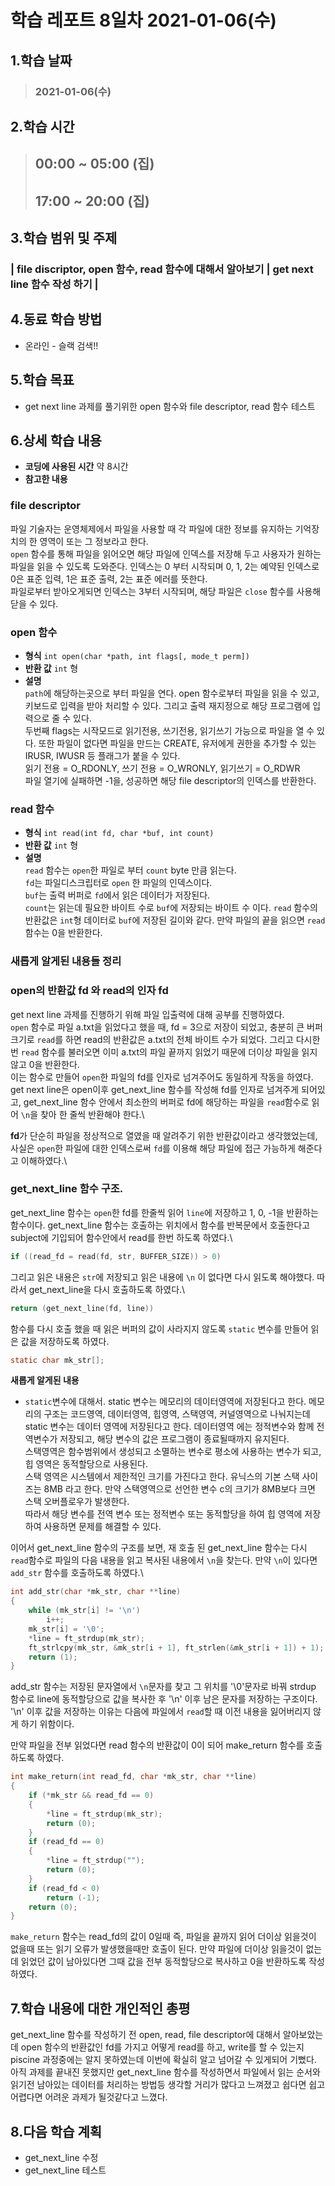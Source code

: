 # 학습 레포트 8일차 2021-01-06(수)
## 1.학습 날짜
> ### 2021-01-06(수)
## 2.학습 시간
> ## 00:00 ~ 05:00 (집)
> ## 17:00 ~ 20:00 (집)
## 3.학습 범위 및 주제
### | file discriptor, open 함수, read 함수에 대해서 알아보기 | get next line 함수 작성 하기 |
## 4.동료 학습 방법
- 온라인 - 슬랙 검색!!
## 5.학습 목표
- get next line 과제를 풀기위한 open 함수와 file descriptor, read 함수 테스트
## 6.상세 학습 내용
- **코딩에 사용된 시간** 약 8시간
- **참고한 내용**

### file descriptor
파일 기술자는 운영체제에서 파일을 사용할 때 각 파일에 대한 정보를 유지하는 기억장치의 한 영역이 또는 그 정보라고 한다.\
`open` 함수를 통해 파일을 읽어오면 해당 파일에 인덱스를 저장해 두고 사용자가 원하는 파일을 읽을 수 있도록 도와준다. 인덱스는 0 부터 시작되며 0, 1, 2는 예약된 인덱스로 0은 표준 입력, 1은 표준 출력, 2는 표준 에러를 뜻한다.\
파일로부터 받아오게되면 인덱스는 3부터 시작되며, 해당 파일은 `close` 함수를 사용해 닫을 수 있다.

### open 함수
- **형식** `int open(char *path, int flags[, mode_t perm])`
- **반환 값** `int` 형
- **설명**\
`path`에 해당하는곳으로 부터 파일을 연다.
open 함수로부터 파일을 읽을 수 있고, 키보드로 입력을 받아 처리할 수 있다. 그리고 출력 재지정으로 해당 프로그램에 입력으로 줄 수 있다.\
두번째 flags는 시작모드로 읽기전용, 쓰기전용, 읽기쓰기 가능으로 파일을 열 수 있다. 또한 파일이 없다면 파일을 만드는 CREATE, 유저에게 권한을 추가할 수 있는 IRUSR, IWUSR 등 플래그가 붙을 수 있다.\
읽기 전용 = O_RDONLY, 쓰기 전용 = O_WRONLY, 읽기쓰기 = O_RDWR\
파일 열기에 실패하면 -1을, 성공하면 해당 file descriptor의 인덱스를 반환한다.

### read 함수
- **형식** `int read(int fd, char *buf, int count)`
- **반환 값** `int` 형
- **설명**\
`read` 함수는 `open`한 파일로 부터 `count` byte 만큼 읽는다.\
`fd`는 파일디스크립터로 `open` 한 파일의 인덱스이다.\
`buf`는 출력 버퍼로 `fd`에서 읽은 데이터가 저장된다.\
`count`는 읽는데 필요한 바이트 수로 `buf`에 저장되는 바이트 수 이다.
`read` 함수의 반환값은 `int`형 데이터로 `buf`에 저장된 길이와 같다.
만약 파일의 끝을 읽으면 `read` 함수는 0을 반환한다.

### 새롭게 알게된 내용들 정리
### open의 반환값 fd 와 read의 인자 fd
get next line 과제를 진행하기 위해 파일 입출력에 대해 공부를 진행하였다.\
`open` 함수로 파일 a.txt을 읽었다고 했을 때, fd = 3으로 저장이 되었고, 충분히 큰 버퍼크기로 `read`를 하면 read의 반환값은 a.txt의 전체 바이트 수가 되었다. 그리고 다시한번 `read` 함수를 불러오면 이미 a.txt의 파일 끝까지 읽었기 때문에 더이상 파일을 읽지 않고 0을 반환한다.\
이는 함수로 만들어 `open`한 파일의 fd를 인자로 넘겨주어도 동일하게 작동을 하였다.\
get next line은 open이후 get_next_line 함수를 작성해 fd를 인자로 넘겨주게 되어있고, get_next_line 함수 안에서 최소한의 버퍼로 fd에 해당하는 파일을 `read`함수로 읽어 `\n`을 찾아 한 줄씩 반환해야 한다.\

**fd**가 단순히 파일을 정상적으로 열였을 때 알려주기 위한 반환값이라고 생각했었는데, 사실은 `open`한 파일에 대한 인덱스로써 `fd`를 이용해 해당 파일에 접근 가능하게 해준다고 이해하였다.\

### get_next_line 함수 구조.
get_next_line 함수는 `open`한 fd를 한줄씩 읽어 `line`에 저장하고 1, 0, -1을 반환하는 함수이다. get_next_line 함수는 호출하는 위치에서 함수를 반복문에서 호출한다고 subject에 기입되어 함수안에서 read를 한번 하도록 하였다.\
```c
if ((read_fd = read(fd, str, BUFFER_SIZE)) > 0)
```
그리고 읽은 내용은 `str`에 저장되고 읽은 내용에 `\n` 이 없다면 다시 읽도록 해야했다. 따라서 get_next_line을 다시 호출하도록 하였다.\
```c
return (get_next_line(fd, line))
```
함수를 다시 호출 했을 때 읽은 버퍼의 값이 사라지지 않도록 `static` 변수를 만들어 읽은 값을 저장하도록 하였다.
```c
static char mk_str[];
```

**새롭게 알게된 내용**
- `static`변수에 대해서.
static 변수는 메모리의 데이터영역에 저장된다고 한다. 메모리의 구조는 코드영역, 데이터영역, 힙영역, 스택영역, 커널영역으로 나눠지는데 static 변수는 데이터 영역에 저장된다고 한다. 데이터영역 에는 정적변수와 함께 전역변수가 저장되고, 해당 변수의 값은 프로그램이 종료될때까지 유지된다.\
스택영역은 함수범위에서 생성되고 소멸하는 변수로 평소에 사용하는 변수가 되고, 힙 영역은 동적할당으로 사용된다.\
스택 영역은 시스템에서 제한적인 크기를 가진다고 한다. 유닉스의 기본 스택 사이즈는 8MB 라고 한다. 만약 스택영역으로 선언한 변수 c의 크기가 8MB보다 크면 스택 오버플로우가 발생한다.\
따라서 해당 변수를 전역 변수 또는 정적변수 또는 동적할당을 하여 힙 영역에 저장하여 사용하면 문제를 해결할 수 있다.

이어서 get_next_line 함수의 구조를 보면, 재 호출 된 get_next_line 함수는 다시 `read`함수로 파일의 다음 내용을 읽고 복사된 내용에서 `\n`을 찾는다. 만약 `\n`이 있다면 `add_str` 함수를 호출하도록 하였다.\
```c
int add_str(char *mk_str, char **line)
{
    while (mk_str[i] != '\n')
        i++;
    mk_str[i] = '\0';
    *line = ft_strdup(mk_str);
    ft_strlcpy(mk_str, &mk_str[i + 1], ft_strlen(&mk_str[i + 1]) + 1);
    return (1);
}
```
add_str 함수는 저장된 문자열에서 `\n`문자를 찾고 그 위치를 '\0'문자로 바꿔 strdup 함수로 line에 동적할당으로 값을 복사한 후 '\n' 이후 남은 문자를 저장하는 구조이다.\
'\n' 이후 값을 저장하는 이유는 다음에 파일에서 `read`할 때 이전 내용을 잃어버리지 않게 하기 위함이다.

만약 파일을 전부 읽었다면 read 함수의 반환값이 0이 되어 make_return 함수를 호출하도록 하였다.
```c
int make_return(int read_fd, char *mk_str, char **line)
{
    if (*mk_str && read_fd == 0)
    {
        *line = ft_strdup(mk_str);
        return (0);
    }
    if (read_fd == 0)
    {
        *line = ft_strdup("");
        return (0);
    }
    if (read_fd < 0)
        return (-1);
    return (0);
}
```
`make_return` 함수는 read_fd의 값이 0일때 즉, 파일을 끝까지 읽어 더이상 읽을것이 없을때 또는 읽기 오류가 발생했을때만 호출이 된다. 만약 파일에 더이상 읽을것이 없는데 읽었던 값이 남아있다면 그때 값을 전부 동적할당으로 복사하고 0을 반환하도록 작성하였다.

## 7.학습 내용에 대한 개인적인 총평
get_next_line 함수를 작성하기 전 open, read, file descriptor에 대해서 알아보았는데 open 함수의 반환값인 fd를 가지고 어떻게 read를 하고, write를 할 수 있는지 piscine 과정중에는 알지 못하였는데 이번에 확실히 알고 넘어갈 수 있게되어 기뻤다.\
아직 과제를 끝내진 못했지만 get_next_line 함수를 작성하면서 파일에서 읽는 순서와 읽기전 남아있는 데이터를 처리하는 방법등 생각할 거리가 많다고 느껴졌고 쉽다면 쉽고 어렵다면 어려운 과제가 될것같다고 느꼈다.

## 8.다음 학습 계획
- get_next_line 수정
- get_next_line 테스트